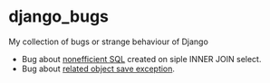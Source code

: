 django_bugs
===========

My collection of bugs or strange behaviour of Django

* Bug about [nonefficient SQL](https://github.com/wronglink/django_bugs/blob/master/nonefficient_foreign_key_exclude/DESCRIPTION.md) created on siple INNER JOIN select.
* Bug about [related object save exception](https://github.com/wronglink/django_bugs/tree/master/related_objects_save_excepton/DESCRIPTION.md).
